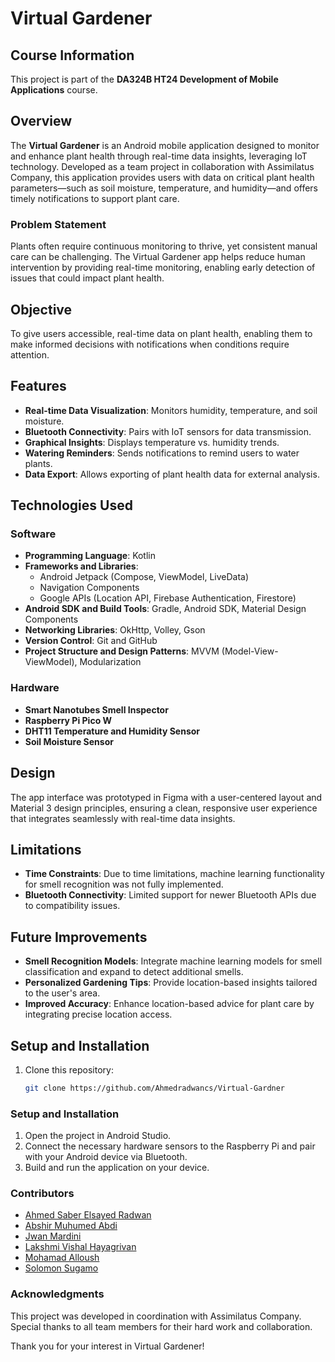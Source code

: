 # Virtual Gardener

## Course Information
This project is part of the **DA324B HT24 Development of Mobile Applications** course.

## Overview
The **Virtual Gardener** is an Android mobile application designed to monitor and enhance plant health through real-time data insights, leveraging IoT technology. Developed as a team project in collaboration with Assimilatus Company, this application provides users with data on critical plant health parameters—such as soil moisture, temperature, and humidity—and offers timely notifications to support plant care.

### Problem Statement
Plants often require continuous monitoring to thrive, yet consistent manual care can be challenging. The Virtual Gardener app helps reduce human intervention by providing real-time monitoring, enabling early detection of issues that could impact plant health.

## Objective
To give users accessible, real-time data on plant health, enabling them to make informed decisions with notifications when conditions require attention.

## Features
- **Real-time Data Visualization**: Monitors humidity, temperature, and soil moisture.
- **Bluetooth Connectivity**: Pairs with IoT sensors for data transmission.
- **Graphical Insights**: Displays temperature vs. humidity trends.
- **Watering Reminders**: Sends notifications to remind users to water plants.
- **Data Export**: Allows exporting of plant health data for external analysis.

## Technologies Used

### Software
- **Programming Language**: Kotlin
- **Frameworks and Libraries**:
  - Android Jetpack (Compose, ViewModel, LiveData)
  - Navigation Components
  - Google APIs (Location API, Firebase Authentication, Firestore)
- **Android SDK and Build Tools**: Gradle, Android SDK, Material Design Components
- **Networking Libraries**: OkHttp, Volley, Gson
- **Version Control**: Git and GitHub
- **Project Structure and Design Patterns**: MVVM (Model-View-ViewModel), Modularization

### Hardware
- **Smart Nanotubes Smell Inspector**
- **Raspberry Pi Pico W**
- **DHT11 Temperature and Humidity Sensor**
- **Soil Moisture Sensor**

## Design
The app interface was prototyped in Figma with a user-centered layout and Material 3 design principles, ensuring a clean, responsive user experience that integrates seamlessly with real-time data insights.

## Limitations
- **Time Constraints**: Due to time limitations, machine learning functionality for smell recognition was not fully implemented.
- **Bluetooth Connectivity**: Limited support for newer Bluetooth APIs due to compatibility issues.

## Future Improvements
- **Smell Recognition Models**: Integrate machine learning models for smell classification and expand to detect additional smells.
- **Personalized Gardening Tips**: Provide location-based insights tailored to the user's area.
- **Improved Accuracy**: Enhance location-based advice for plant care by integrating precise location access.

## Setup and Installation
1. Clone this repository:
   ```bash
   git clone https://github.com/Ahmedradwancs/Virtual-Gardner

### Setup and Installation
1. Open the project in Android Studio.
2. Connect the necessary hardware sensors to the Raspberry Pi and pair with your Android device via Bluetooth.
3. Build and run the application on your device.

### Contributors
- [Ahmed Saber Elsayed Radwan](https://github.com/Ahmedradwancs)
- [Abshir Muhumed Abdi](https://github.com/Abshir112)
- [Jwan Mardini](https://github.com/JwanMardini)
- [Lakshmi Vishal Hayagrivan](https://github.com/lakshmivishal9496)
- [Mohamad Alloush](https://github.com/Alloush95)
- [Solomon Sugamo](https://github.com/Solomon-hkr)
### Acknowledgments
This project was developed in coordination with Assimilatus Company. Special thanks to all team members for their hard work and collaboration.


Thank you for your interest in Virtual Gardener!
